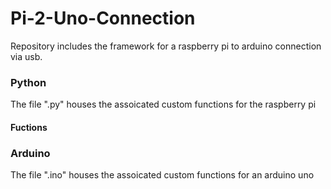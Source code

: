 # Pi-2-Uno-Connection
Repository includes the framework for a raspberry pi to arduino connection via usb.

### Python
The file ".py" houses the assoicated custom functions for the raspberry pi
#### Fuctions

### Arduino
The file ".ino" houses the assoicated custom functions for an arduino uno
